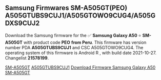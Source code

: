 <h2>Samsung Firmwares SM-A505GT(PEO) A505GTUBS9CUJ1/A505GTOWO9CUG4/A505GDXS9CUJ2</h2>
Download the Samsung firmware for the ✅ <strong>Samsung Galaxy A50 </strong> ⭐ <strong>SM-A505GT</strong> with product code <strong>PEO</strong> <strong> from Peru</strong>. This firmware has version number PDA <strong>A505GTUBS9CUJ1</strong> and CSC A505GTOWO9CUG4. The operating system of this firmware is Android R , with build date 2021-10-27. Changelist <strong>21578199</strong>.


[SM-A505GT](https://samfirm.shop/samsung/model/SM-A505GT)
[A505GTUBS9CUJ1](https://samfirm.shop/samsung/pda/A505GTUBS9CUJ1)
[Download Firmware Samsung Galaxy A50 SM-A505GT](https://samfirm.shop/samsung/firmware/468594)
